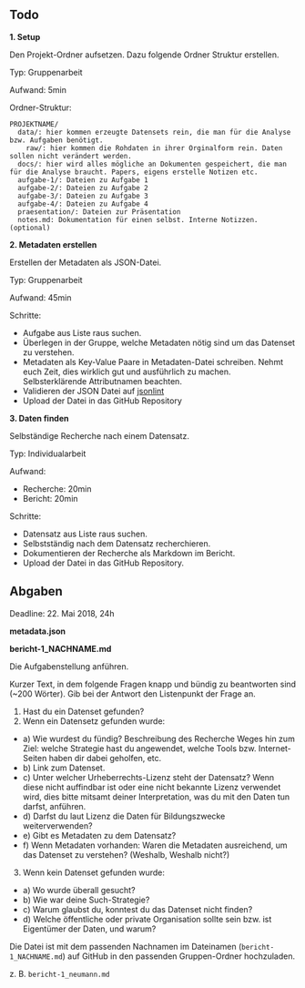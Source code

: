 ## Todo

**1. Setup**


Den Projekt-Ordner aufsetzen. Dazu folgende Ordner Struktur erstellen.


Typ: Gruppenarbeit


Aufwand: 5min


Ordner-Struktur:
```
PROJEKTNAME/
  data/: hier kommen erzeugte Datensets rein, die man für die Analyse bzw. Aufgaben benötigt.
    raw/: hier kommen die Rohdaten in ihrer Orginalform rein. Daten sollen nicht verändert werden.
  docs/: hier wird alles mögliche an Dokumenten gespeichert, die man für die Analyse braucht. Papers, eigens erstelle Notizen etc.
  aufgabe-1/: Dateien zu Aufgabe 1
  aufgabe-2/: Dateien zu Aufgabe 2
  aufgabe-3/: Dateien zu Aufgabe 3
  aufgabe-4/: Dateien zu Aufgabe 4
  praesentation/: Dateien zur Präsentation
  notes.md: Dokumentation für einen selbst. Interne Notizzen. (optional)
```

**2. Metadaten erstellen**


Erstellen der Metadaten als JSON-Datei.


Typ: Gruppenarbeit


Aufwand: 45min


Schritte:
* Aufgabe aus Liste raus suchen.
* Überlegen in der Gruppe, welche Metadaten nötig sind um das Datenset zu verstehen.
* Metadaten als Key-Value Paare in Metadaten-Datei schreiben. Nehmt euch Zeit, dies wirklich gut und ausführlich zu machen. Selbsterklärende Attributnamen beachten.
* Validieren der JSON Datei auf [jsonlint](https://jsonlint.com/)
* Upload der Datei in das GitHub Repository


**3. Daten finden**


Selbständige Recherche nach einem Datensatz.


Typ: Individualarbeit


Aufwand:
* Recherche: 20min
* Bericht: 20min


Schritte:
* Datensatz aus Liste raus suchen.
* Selbstständig nach dem Datensatz recherchieren.
* Dokumentieren der Recherche als Markdown im Bericht.
* Upload der Datei in das GitHub Repository.

## Abgaben

Deadline: 22. Mai 2018, 24h


**metadata.json**


**bericht-1_NACHNAME.md**


Die Aufgabenstellung anführen.

Kurzer Text, in dem folgende Fragen knapp und bündig zu beantworten sind (~200 Wörter). Gib bei der Antwort den Listenpunkt der Frage an.
1. Hast du ein Datenset gefunden?
2. Wenn ein Datensetz gefunden wurde:
  * a) Wie wurdest du fündig? Beschreibung des Recherche Weges hin zum Ziel: welche Strategie hast du angewendet, welche Tools bzw. Internet-Seiten haben dir dabei geholfen, etc.
  * b) Link zum Datenset.
  * c) Unter welcher Urheberrechts-Lizenz steht der Datensatz? Wenn diese nicht auffindbar ist oder eine nicht bekannte Lizenz verwendet wird, dies bitte mitsamt deiner Interpretation, was du mit den Daten tun darfst, anführen.
  * d) Darfst du laut Lizenz die Daten für Bildungszwecke weiterverwenden?
  * e) Gibt es Metadaten zu dem Datensatz?
  * f) Wenn Metadaten vorhanden: Waren die Metadaten ausreichend, um das Datenset zu verstehen? (Weshalb, Weshalb nicht?)
3. Wenn kein Datenset gefunden wurde:
  * a) Wo wurde überall gesucht?
  * b) Wie war deine Such-Strategie?
  * c) Warum glaubst du, konntest du das Datenset nicht finden?
  * d) Welche öffentliche oder private Organisation sollte sein bzw. ist Eigentümer der Daten, und warum?

Die Datei ist mit dem passenden Nachnamen im Dateinamen (`bericht-1_NACHNAME.md`) auf GitHub in den passenden Gruppen-Ordner hochzuladen.

z. B. `bericht-1_neumann.md`


